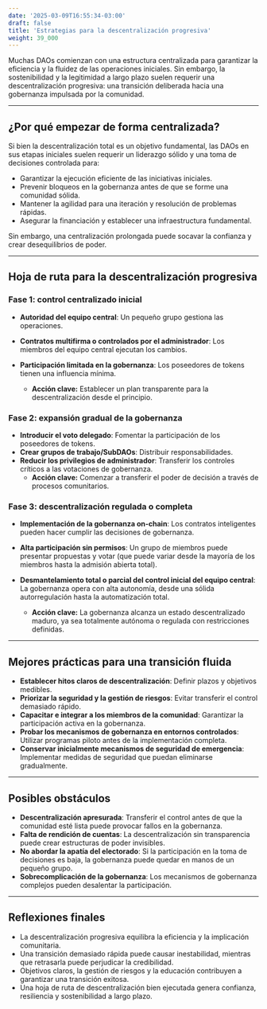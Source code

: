 ```yaml
---
date: '2025-03-09T16:55:34-03:00'
draft: false
title: 'Estrategias para la descentralización progresiva'
weight: 39_000
---
```


Muchas DAOs comienzan con una estructura centralizada para garantizar la eficiencia y la fluidez de las operaciones iniciales. Sin embargo, la sostenibilidad y la legitimidad a largo plazo suelen requerir una descentralización progresiva: una transición deliberada hacia una gobernanza impulsada por la comunidad.

---

## **¿Por qué empezar de forma centralizada?**

Si bien la descentralización total es un objetivo fundamental, las DAOs en sus etapas iniciales suelen requerir un liderazgo sólido y una toma de decisiones controlada para:

- Garantizar la ejecución eficiente de las iniciativas iniciales.
- Prevenir bloqueos en la gobernanza antes de que se forme una comunidad sólida.
- Mantener la agilidad para una iteración y resolución de problemas rápidas.
- Asegurar la financiación y establecer una infraestructura fundamental.

Sin embargo, una centralización prolongada puede socavar la confianza y crear desequilibrios de poder.

---

## **Hoja de ruta para la descentralización progresiva**

### **Fase 1: control centralizado inicial**
- **Autoridad del equipo central**: Un pequeño grupo gestiona las operaciones.
- **Contratos multifirma o controlados por el administrador**: Los miembros del equipo central ejecutan los cambios. 
- **Participación limitada en la gobernanza**: Los poseedores de tokens tienen una influencia mínima.

  - **Acción clave:** Establecer un plan transparente para la descentralización desde el principio.

### **Fase 2: expansión gradual de la gobernanza**
- **Introducir el voto delegado**: Fomentar la participación de los poseedores de tokens.
- **Crear grupos de trabajo/SubDAOs**: Distribuir responsabilidades.
- **Reducir los privilegios de administrador**: Transferir los controles críticos a las votaciones de gobernanza.
    - **Acción clave:** Comenzar a transferir el poder de decisión a través de procesos comunitarios.

### **Fase 3: descentralización regulada o completa**
- **Implementación de la gobernanza on-chain**: Los contratos inteligentes pueden hacer cumplir las decisiones de gobernanza.
- **Alta participación sin permisos**: Un grupo de miembros puede presentar propuestas y votar (que puede variar desde la mayoría de los miembros hasta la admisión abierta total). 
- **Desmantelamiento total o parcial del control inicial del equipo central**: La gobernanza opera con alta autonomía, desde una sólida autorregulación hasta la automatización total.

  - **Acción clave:** La gobernanza alcanza un estado descentralizado maduro, ya sea totalmente autónoma o regulada con restricciones definidas.

---

## **Mejores prácticas para una transición fluida**

- **Establecer hitos claros de descentralización**: Definir plazos y objetivos medibles.
- **Priorizar la seguridad y la gestión de riesgos**: Evitar transferir el control demasiado rápido.
- **Capacitar e integrar a los miembros de la comunidad**: Garantizar la participación activa en la gobernanza.
- **Probar los mecanismos de gobernanza en entornos controlados**: Utilizar programas piloto antes de la implementación completa.
- **Conservar inicialmente mecanismos de seguridad de emergencia**: Implementar medidas de seguridad que puedan eliminarse gradualmente.

---

## **Posibles obstáculos**

- **Descentralización apresurada**: Transferir el control antes de que la comunidad esté lista puede provocar fallos en la gobernanza. 
- **Falta de rendición de cuentas**: La descentralización sin transparencia puede crear estructuras de poder invisibles.
- **No abordar la apatía del electorado**: Si la participación en la toma de decisiones es baja, la gobernanza puede quedar en manos de un pequeño grupo.
- **Sobrecomplicación de la gobernanza**: Los mecanismos de gobernanza complejos pueden desalentar la participación.

---

## **Reflexiones finales**

- La descentralización progresiva equilibra la eficiencia y la implicación comunitaria.
- Una transición demasiado rápida puede causar inestabilidad, mientras que retrasarla puede perjudicar la credibilidad.
- Objetivos claros, la gestión de riesgos y la educación contribuyen a garantizar una transición exitosa.
- Una hoja de ruta de descentralización bien ejecutada genera confianza, resiliencia y sostenibilidad a largo plazo.